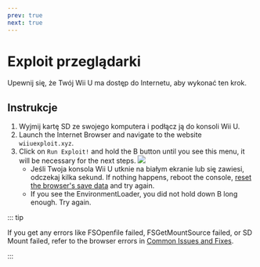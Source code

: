 ```yaml
---
prev: true
next: true
---
```


# Exploit przeglądarki

Upewnij się, że Twój Wii U ma dostęp do Internetu, aby wykonać ten krok.

## Instrukcje

1. Wyjmij kartę SD ze swojego komputera i podłącz ją do konsoli Wii U.
2. Launch the Internet Browser and navigate to the website `wiiuexploit.xyz`.
3. Click on `Run Exploit!` and hold the B button until you see this menu, it will be necessary for the next steps.
   ![](/assets/img/guide/PLL.png)
   - Jeśli Twoja konsola Wii U utknie na białym ekranie lub się zawiesi, odczekaj kilka sekund. If nothing happens, reboot the console, [reset the browser's save data](https://en-americas-support.nintendo.com/app/answers/detail/a_id/1507/~/how-to-delete-the-internet-browser-history) and try again.
   - If you see the EnvironmentLoader, you did not hold down B long enough. Try again.

::: tip

If you get any errors like FSOpenfile failed, FSGetMountSource failed, or SD Mount failed, refer to the browser errors in [Common Issues and Fixes](../common-issues-fixes).

:::

